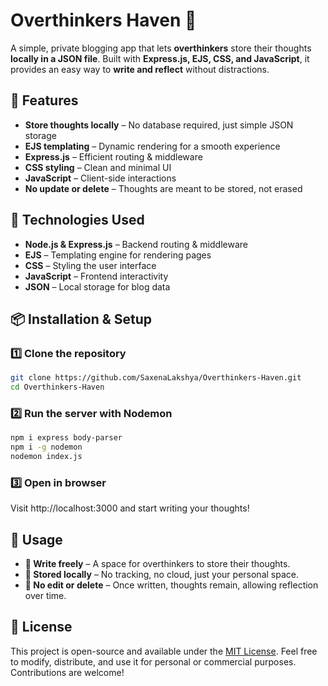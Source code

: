 # **Overthinkers Haven 📝**

A simple, private blogging app that lets **overthinkers** store their thoughts **locally in a JSON file**. Built with **Express.js, EJS, CSS, and JavaScript**, it provides an easy way to **write and reflect** without distractions.

## **🚀 Features**

- **Store thoughts locally** – No database required, just simple JSON storage
- **EJS templating** – Dynamic rendering for a smooth experience
- **Express.js** – Efficient routing & middleware
- **CSS styling** – Clean and minimal UI
- **JavaScript** – Client-side interactions
- **No update or delete** – Thoughts are meant to be stored, not erased

## **📌 Technologies Used**

- **Node.js & Express.js** – Backend routing & middleware
- **EJS** – Templating engine for rendering pages
- **CSS** – Styling the user interface
- **JavaScript** – Frontend interactivity
- **JSON** – Local storage for blog data

## **📦 Installation & Setup**

### **1️⃣ Clone the repository**

```sh
git clone https://github.com/SaxenaLakshya/Overthinkers-Haven.git
cd Overthinkers-Haven
```

### **2️⃣ Run the server with Nodemon**

```sh
npm i express body-parser
npm i -g nodemon
nodemon index.js
```

### **3️⃣ Open in browser**

Visit <a>http://localhost:3000</a> and start writing your thoughts!

## **📌 Usage**

- **📖 Write freely** – A space for overthinkers to store their thoughts.
- **💾 Stored locally** – No tracking, no cloud, just your personal space.
- **🚫 No edit or delete** – Once written, thoughts remain, allowing reflection over time.

## **📜 License**

This project is open-source and available under the [MIT License](LICENSE). Feel free to modify, distribute, and use it for personal or commercial purposes. Contributions are welcome!
